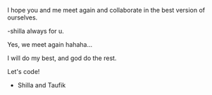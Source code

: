 I hope you and me meet again and collaborate in the best version of ourselves.

-shilla always for u.

Yes, we meet again hahaha...

I will do my best, and god do the rest.

Let's code!

- Shilla and Taufik